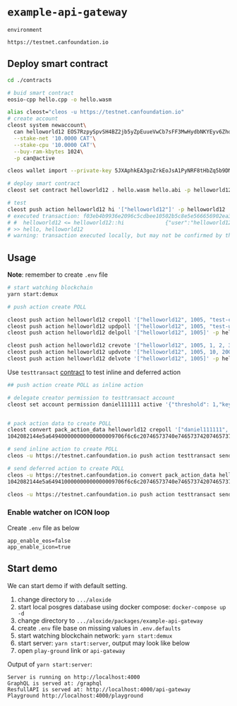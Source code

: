 # `example-api-gateway`

```
environment

https://testnet.canfoundation.io
```

## Deploy smart contract

```bash
cd ./contracts

# buid smart contract
eosio-cpp hello.cpp -o hello.wasm

alias cleost="cleos -u https://testnet.canfoundation.io"
# create account
cleost system newaccount\
  can helloworld12 EOS7RzpySpvSH4BZ2jb5yZpEuueVwCb7sFF3MwHydbNKYEyv6Zhqf EOS7RzpySpvSH4BZ2jb5yZpEuueVwCb7sFF3MwHydbNKYEyv6Zhqf\
  --stake-net '10.0000 CAT'\
  --stake-cpu '10.0000 CAT'\
  --buy-ram-kbytes 1024\
  -p can@active

cleos wallet import --private-key 5JXAphkEA3goZrkEoJsA1PyNRF8tHbZq5b9DMPhpBSf2LpvMSzT

# deploy smart contract
cleost set contract helloworld12 . hello.wasm hello.abi -p helloworld12@active

# test
cleost push action helloworld12 hi '["helloworld12"]' -p helloworld12
# executed transaction: f03eb4b9936e2096c5cdbee10502b5c8e5e566656902ea38ee8b8593799610d0  104 bytes  217 us
# #  helloworld12 <= helloworld12::hi             {"user":"helloworld12"}
# >> hello, helloworld12
# warning: transaction executed locally, but may not be confirmed by the network yet
```

## Usage

**Note**: remember to create `.env` file

```bash
# start watching blockchain
yarn start:demux

# push action create POLL

cleost push action helloworld12 crepoll '["helloworld12", 1005, "test-create-poll", "body of poll"]' -p helloworld12
cleost push action helloworld12 updpoll '["helloworld12", 1005, "test-update-poll", "new body of poll"]' -p helloworld12
cleost push action helloworld12 delpoll '["helloworld12", 1005]' -p helloworld12

cleost push action helloworld12 crevote '["helloworld12", 1005, 1, 2, 3]' -p helloworld12
cleost push action helloworld12 updvote '["helloworld12", 1005, 10, 200, 5]' -p helloworld12
cleost push action helloworld12 delvote '["helloworld12", 1005]' -p helloworld12
```

Use `testtransact` [contract](https://github.com/danielAlvess/eos-send-inline-and-deferred-transaction) to test inline and deferred action


```bash
## push action create POLL as inline action

# delegate creator permission to testtransact account
cleost set account permission daniel111111 active '{"threshold": 1,"keys": [{"key": "EOS6yfoREUrCWa1MZkjnfhLyG2cBk9spkayth6NKPBCmpLkzEK7NG","weight": 1}],"accounts": [{"permission":{"actor":"testtransact","permission":"eosio.code"},"weight":1}]}' owner -p daniel111111


# pack action data to create POLL
cleost convert pack_action_data helloworld12 crepoll '["daniel111111", 64, "poll test", "test test test"]'
1042082144e5a649400000000000000009706f6c6c20746573740e7465737420746573742074657374

# send inline action to create POLL
cleos -u https://testnet.canfoundation.io push action testtransact sendinline '["daniel111111", "helloworld12", "crepoll", "1042082144e5a649400000000000000009706f6c6c20746573740e7465737420746573742074657374"]' -p daniel111111

# send deferred action to create POLL
cleos -u https://testnet.canfoundation.io convert pack_action_data helloworld12 crepoll '["daniel111111", 65, "poll test", "test test test"]'
1042082144e5a649410000000000000009706f6c6c20746573740e7465737420746573742074657374

cleos -u https://testnet.canfoundation.io push action testtransact senddeferred '["daniel111111", "helloworld12", "crepoll", "1042082144e5a649410000000000000009706f6c6c20746573740e7465737420746573742074657374"]' -p daniel111111
```



### Enable watcher on ICON loop

Create `.env` file as below

```text
app_enable_eos=false
app_enable_icon=true
```

## Start demo

We can start demo if with default setting.

1. change directory to `.../aloxide`
2. start local posgres database using docker compose: `docker-compose up -d`
3. change directory to `.../aloxide/packages/example-api-gateway`
4. create `.env` file base on missing values in `.env.defaults`
5. start watching blockchain network: `yarn start:demux`
6. start server: `yarn start:server`, output may look like below
7. open `play-ground` link or `api-gateway`

Output of `yarn start:server`:

```log
Server is running on http://localhost:4000
GraphQL is served at: /graphql
ResfullAPI is served at: http://localhost:4000/api-gateway
Playground http://localhost:4000/playground
```
